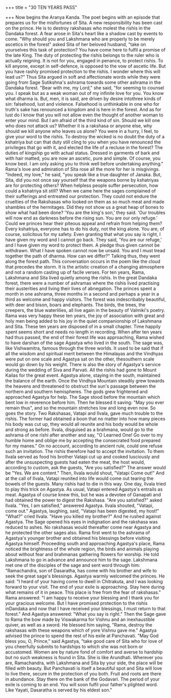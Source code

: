 +++
title = "30 TEN YEARS PASS"

+++
Now begins the Aranya Kanda. The
poet begins with an episode that prepares
us for the misfortunes of Sita. A new
responsibility has been cast on the prince.
He is to destroy rakshasas who molest the
rishis in the Dandaka forest. A fear arose
in Sita's heart like a shadow cast by events
to come.
"Why should you and Lakshmana who
are properly to be merely ascetics in the
forest" asked Sita of her beloved husband,
"take on yourselves this task of
protection? You have come here to fulfil a
promise of the late King. The duty of
protecting the rishis belongs to the ruler
who is actually reigning. It is not for you,
engaged in penance, to protect rishis. To
kill anyone, except in self-defence, is
opposed to the vow of ascetic life. But
you have rashly promised protection to
the rishis. I wonder where this will lead
us?"
Thus Sita argued in soft and
affectionate words while they were going
from Sage Sutikshna's ashrama towards
some other ashrama in the Dandaka forest.
"Bear with me, my Lord," she said,
"for seeming to counsel you. I speak but
as a weak woman out of my infinite love
for you. You know what dharma is. But,
men, it is said, are driven by desire intothree kinds of sin: falsehood, lust and
violence. Falsehood is unthinkable in one
who for truth's sake has renounced a
kingdom and is here in the forest. And as
for lust do I know that you will not allow
even the thought of another woman to
enter your mind. But I am afraid of the
third kind of sin. Should we kill one who
does not attack us? Whether it is a
rakshasa or anyone else, why should we
kill anyone who leaves us alone? You
were in a hurry, I feel, to give your word
to the rishis. To destroy the wicked is no
doubt the duty of a kshatriya but can that
duty still cling to you when you have
renounced the privileges that go with it,
and elected the life of a recluse in the
forest? The duties of kingship go with
actual status. Dressed in garments of bark
and with hair matted, you are now an
ascetic, pure and simple. Of course, you
know best. I am only asking you to think
well before undertaking anything."
Rama's love and admiration of Sita
rose all the more for her is misgivings.
"Indeed, my love," he said, "you speak
like a true daughter of Janaka. But, Sita,
did you not once say yourself that the
weapons borne by kshatriyas are for
protecting others? When helpless people
suffer persecution, how could a kshatriya
sit still? When we came here the sages
complained of their sufferings and
entreated our protection. They could not
endure the cruelties of the Rakshasas who
looked on them as so much meat and
made shambles of the hermitages. Did
they not show us a great heap of bones to
show what had been done? 'You are the
king's son,' they said. 'Our troubles will
now end as darkness before the rising sun.
You are our only refuge.' Could we
princes hear their piteous appeal and
refrain from helping them? Every
kshatriya, everyone has to do his duty, not
the king alone. You are, of course,
solicitous for my safety. Even granting
that what you say is right, I have given my
word and I cannot go back. They said,
'You are our refuge,' and I have given my
word to protect them. A pledge thus given
cannot be withdrawn. What I have spoken
cannot now be unsaid. You and I must
tread together the path of dharma. How
can we differ?" Talking thus, they went
along the forest path.
This conversation occurs in the poem
like the cloud that precedes the storm. It is
the artistic creation of a changing
atmosphere and not a random casting up
of facile verses.
For ten years, Rama, Lakshmana and
Sita lived quietly among the rishis. In the
great Dandaka forest, there were a number
of ashramas where the rishis lived
practising their austerities and living their
lives of abnegation. The princes spent a
month in one ashrama, three months in a
second and perhaps a year in a third as
welcome and happy visitors.
The forest was indescribably beautiful,
with deer and bison, boars and elephants.
The birds, the trees, the creepers, the blue
waterlilies, all live again in the beauty of
Valmiki's poetry.
Rama was very happy these ten years,
the joy of association with great and holy
men being added to his joy in the quiet
companionship of Lakshmana and Sita.
These ten years are disposed of in a small
chapter. Time happily spent seems short
and needs no length in recording.
When after ten years had thus passed,
the end of their forest life was
approaching, Rama wished to have
darshan of the sage Agastya who lived in
the south. The sage was, like
Vishwamitra, famous through the three
worlds. It used to be said that if all the
wisdom and spiritual merit between the
Himalayas and the Vindhyas were put on
one scale and Agastya sat on the other, thesouthern scale would go down by his
weight.
There is also the story of Agastya's
service during the wedding of Siva and
Parvati. All the rishis had gone to Mount
Kailas for the great event. Agastya alone,
staying in the south, maintained the
balance of the earth. Once the Vindhya
Mountain steadily grew towards the
heavens and threatened to obstruct the
sun's passage between the northern and
southern hemispheres.
The gods grew frightened and
approached Agastya for help. The Sage
stood before the mountain which bent low
in reverence before him. Then he blessed
it saving: "May you ever remain thus",
and so the mountain stretches low and
long even now. So goes the story.
Two Rakshasas, Vatapi and Ilvala,
gave much trouble to the rishis. The
former had obtained a boon that no matter
into how many pieces his body was cut
up, they would all reunite and his body
would be whole and strong as before.
IIvala, disguised as a brahmana, would go
to the ashrama of one rishi after another
and say, "O Learned One! Go over to my
humble home and oblige me by accepting
the consecrated food prepared for my
manes."
On no account, according to ancient
rule, could one refuse such an invitation.
The rishis therefore had to accept the
invitation. To them Ilvala served as food
his brother Vatapi cut up and cooked
lusciously and after the unsuspecting
guests had eaten the meat, the host would,
according to custom, ask the guests, "Are
you satisfied?" The answer would be
"Yes. We are content." Then, Ilvala would
shout, "Vatapi Come out!" And at the call
of Ilvala, Vatapi reunited into life would
come out tearing the bowels of the guests.
Many rishis had to die in this way.
One day, Ilvala tried to play this trick
on Agastya. As usual, Vatapi entered
Agastya's entrails as meat. Agastya of
course knew this, but he was a devotee of
Ganapati and had obtained the power to
digest the Rakshasa.
"Are you satisfied?" asked Ilvala.
"Yes, I am satisfied," answered
Agastya.
IIvala shouted, "Vatapi, come out."
Agastya, laughing, said, "Vatapi has
been digested, my host!"
"What?" cried Ilvala. "Have you killed
my brother?" And he rushed against
Agastya.
The Sage opened his eyes in
indignation and the rakshasa was reduced
to ashes. No rakshasas would thereafter
come near Agastya and he protected the
other sages also. Rama first went to the
ashrama of Agastya's younger brother and
obtained his blessings before visiting
Agastya himself. Proceeding south and
approaching Agastya's place, Rama
noticed the brightness of the whole region,
the birds and animals playing about
without fear and brahmanas gathering
flowers for worship.
He told Lakshmana to go in advance
and announce him to the sage. Lakshmana
met one of the disciples of the sage and
sent word through him: "Ramachandra,
son of Dasaratha, has come with his
brother and wife to seek the great sage's
blessings.
Agastya warmly welcomed the princes.
He said: "I heard of your having come to
dwell in Chitrakuta, and I was looking
forward to your visit. The end of your
exile is approaching. Stay here during
what remains of it in peace. This place is
free from the fear of rakshasas."
Rama answered: "I am happy to
receive your blessing and I thank you for
your gracious welcome. But I have
promised protection to the rishis inDandaka and now that I have received
your blessings, I must return to that
forest."
And Agastya answered: "What you say
is right." Then the Sage gave to Rama the
bow made by Viswakarma for Vishnu and
an inexhaustible quiver, as well as a
sword. He blessed him saying, "Rama,
destroy the rakshasas with these weapons
which of yore Vishnu gave me."
Agastya advised the prince to spend the
rest of his exile at Panchavati.
"May God bless you, O, Prince," said
Agastya, "take good care of Sita who for
love of you cheerfully submits to
hardships to which she was not born or
accustomed. Women are by nature fond of
comfort and averse to hardship but no
such weakness is found in Sita. She is like
Arundhati.
Wherever
you
are,
Ramachandra, with Lakshmana and Sita
by your side, the place will be filled with
beauty. But Panchavati is itself a beautiful
spot and Sita will love to live there, secure
in the protection of you both. Fruit and
roots are there in abundance. Stay there on
the bank of the Godavari. The period of
your exile is coming to an end. You will
soon fulfil your father's plighted word.
Like Yayati, Dasaratha is served by his
eldest son."